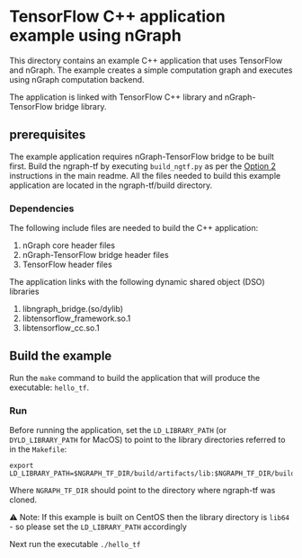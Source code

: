# TensorFlow C++ application example using nGraph

This directory contains an example C++ application that uses TensorFlow and nGraph. The example creates a simple computation graph and executes using nGraph computation backend.

The application is linked with TensorFlow C++ library and nGraph-TensorFlow bridge library. 

## prerequisites

The example application requires nGraph-TensorFlow bridge to be built first. Build the ngraph-tf by executing `build_ngtf.py` as per the [Option 2] instructions in the main readme. All the files needed to build this example application are located in the ngraph-tf/build directory.

### Dependencies

The following include files are needed to build the C++ application:

1. nGraph core header files
2. nGraph-TensorFlow bridge header files
3. TensorFlow header files

The application links with the following dynamic shared object (DSO) libraries

1. libngraph_bridge.(so/dylib)
2. libtensorflow_framework.so.1
3. libtensorflow_cc.so.1

## Build the example

Run the `make` command to build the application that will produce the executable: `hello_tf`.

### Run

Before running the application, set the `LD_LIBRARY_PATH` (or `DYLD_LIBRARY_PATH` for MacOS) to point to the library directories referred to in the `Makefile`:

    export LD_LIBRARY_PATH=$NGRAPH_TF_DIR/build/artifacts/lib:$NGRAPH_TF_DIR/build/artifacts/tensorflow

Where `NGRAPH_TF_DIR` should point to the directory where ngraph-tf was cloned.

:warning: Note: If this example is built on CentOS then the library directory 
is `lib64` - so please set the `LD_LIBRARY_PATH` accordingly

Next run the executable `./hello_tf`

[Option 2]: ../../README.md#option-2-build-ngraph-bridge-from-source
